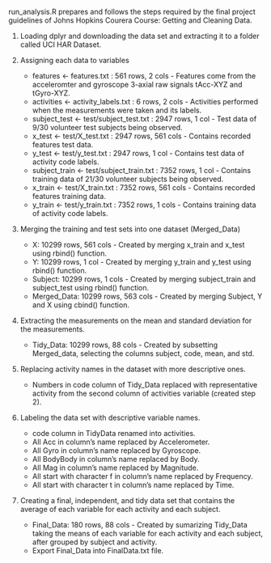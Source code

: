 run_analysis.R prepares and follows the steps required by the final project guidelines of Johns Hopkins Courera Course: Getting and Cleaning Data.

1. Loading dplyr and downloading the data set and extracting it to a folder called UCI HAR Dataset.

2. Assigning each data to variables
      - features <- features.txt : 561 rows, 2 cols
            - Features come from the acceleromter and gyroscope 3-axial raw signals tAcc-XYZ and tGyro-XYZ.
      - activities <- activity_labels.txt : 6 rows, 2 cols
            - Activities performed when the  measurements were taken and its labels.
      - subject_test <- test/subject_test.txt : 2947 rows, 1 col
            - Test data of 9/30 volunteer test subjects being observed.
      - x_test <- test/X_test.txt : 2947 rows, 561 cols
            - Contains recorded features test data.
      - y_test <- test/y_test.txt : 2947 rows, 1 col
            - Contains test data of activity code labels.
      - subject_train <- test/subject_train.txt : 7352 rows, 1 col
            - Contains training data of 21/30 volunteer subjects being observed.
      - x_train <- test/X_train.txt : 7352 rows, 561 cols
            - Contains recorded features training data.
      - y_train <- test/y_train.txt : 7352 rows, 1 cols
            - Contains training data of activity code labels.
             
3. Merging the training and test sets into one dataset (Merged_Data)
      - X: 10299 rows, 561 cols 
            - Created by merging x_train and x_test using rbind() function.
      - Y: 10299 rows, 1 col 
            - Created by merging y_train and y_test using rbind() function.
      - Subject: 10299 rows, 1 cols
            - Created by merging subject_train and subject_test using rbind() function.
      - Merged_Data: 10299 rows, 563 cols
            - Created by merging Subject, Y and X using cbind() function.
             
4. Extracting the measurements on the mean and standard deviation for the measurements.
      - Tidy_Data: 10299 rows, 88 cols
            - Created by subsetting Merged_data, selecting the columns subject, code, mean, and std.
            
5. Replacing activity names in the dataset with more descriptive ones.
      - Numbers in code column of Tidy_Data replaced with representative activity from the second column of activities variable (created step 2).
      
6. Labeling the data set with descriptive variable names.
      - code column in TidyData renamed into activities.
      - All Acc in column’s name replaced by Accelerometer.
      - All Gyro in column’s name replaced by Gyroscope.
      - All BodyBody in column’s name replaced by Body.
      - All Mag in column’s name replaced by Magnitude.
      - All start with character f in column’s name replaced by Frequency.
      - All start with character t in column’s name replaced by Time.
      
7. Creating a final, independent, and tidy data set that contains the average of each variable for each activity and each subject.
      - Final_Data: 180 rows, 88 cols
              - Created by sumarizing Tidy_Data taking the means of each variable for each activity and each subject, after grouped by subject and activity.
      - Export Final_Data into FinalData.txt file.
             

